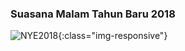 ### Suasana Malam Tahun Baru 2018

![NYE2018](https://syafrizaladi.github.io/assets/images/tahun-baru.JPG){:class="img-responsive"}
